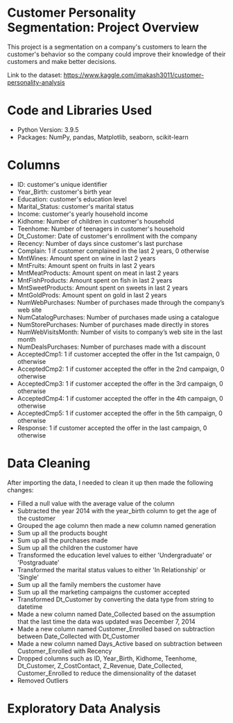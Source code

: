 # Customer Personality Segmentation: Project Overview 
This project is a segmentation on a company's customers to learn the customer's behavior so the company could improve their knowledge of their customers and make better decisions.

Link to the dataset: https://www.kaggle.com/imakash3011/customer-personality-analysis

# Code and Libraries Used
* Python Version: 3.9.5
* Packages: NumPy, pandas, Matplotlib, seaborn, scikit-learn

# Columns 
* ID: customer's unique identifier
* Year_Birth: customer's birth year
* Education: customer's education level
* Marital_Status: customer's marital status
* Income: customer's yearly household income
* Kidhome: Number of children in customer's household
* Teenhome: Number of teenagers in customer's household
* Dt_Customer: Date of customer's enrollment with the company
* Recency: Number of days since customer's last purchase
* Complain: 1 if customer complained in the last 2 years, 0 otherwise
* MntWines: Amount spent on wine in last 2 years
* MntFruits: Amount spent on fruits in last 2 years
* MntMeatProducts: Amount spent on meat in last 2 years
* MntFishProducts: Amount spent on fish in last 2 years
* MntSweetProducts: Amount spent on sweets in last 2 years
* MntGoldProds: Amount spent on gold in last 2 years
* NumWebPurchases: Number of purchases made through the company’s web site
* NumCatalogPurchases: Number of purchases made using a catalogue
* NumStorePurchases: Number of purchases made directly in stores
* NumWebVisitsMonth: Number of visits to company’s web site in the last month
* NumDealsPurchases: Number of purchases made with a discount
* AcceptedCmp1: 1 if customer accepted the offer in the 1st campaign, 0 otherwise
* AcceptedCmp2: 1 if customer accepted the offer in the 2nd campaign, 0 otherwise
* AcceptedCmp3: 1 if customer accepted the offer in the 3rd campaign, 0 otherwise
* AcceptedCmp4: 1 if customer accepted the offer in the 4th campaign, 0 otherwise
* AcceptedCmp5: 1 if customer accepted the offer in the 5th campaign, 0 otherwise
* Response: 1 if customer accepted the offer in the last campaign, 0 otherwise

# Data Cleaning
After importing the data, I needed to clean it up then made the following changes:
* Filled a null value with the average value of the column
* Subtracted the year 2014 with the year_birth column to get the age of the customer
* Grouped the age column then made a new column named generation
* Sum up all the products bought
* Sum up all the purchases made
* Sum up all the children the customer have
* Transformed the education level values to either 'Undergraduate' or 'Postgraduate'
* Transformed the marital status values to either 'In Relationship' or 'Single'
* Sum up all the family members the customer have
* Sum up all the marketing campaigns the customer accepted
* Transformed Dt_Customer by converting the data type from string to datetime 
* Made a new column named Date_Collected based on the assumption that the last time the data was updated was December 7, 2014 
* Made a new column named Customer_Enrolled based on subtraction between Date_Collected with Dt_Customer 
* Made a new column named Days_Active based on subtraction between Customer_Enrolled with Recency 
* Dropped columns such as ID, Year_Birth, Kidhome, Teenhome, Dt_Customer, Z_CostContact, Z_Revenue, Date_Collected, Customer_Enrolled to reduce the dimensionality of the dataset
* Removed Outliers

# Exploratory Data Analysis












